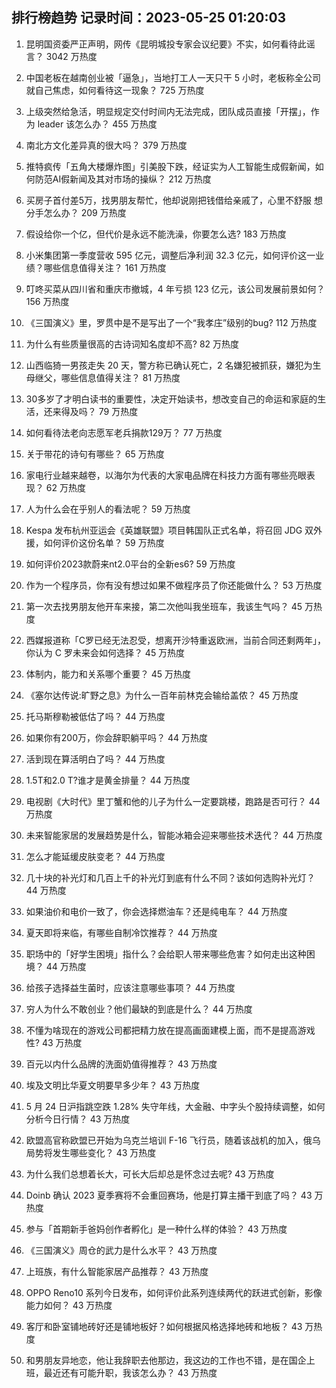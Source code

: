 
## 排行榜趋势 记录时间：2023-05-25 01:20:03
  
  1. 昆明国资委严正声明，网传《昆明城投专家会议纪要》不实，如何看待此谣言？ 3042 万热度
    
  2. 中国老板在越南创业被「逼急」，当地打工人一天只干 5 小时，老板称全公司就自己焦虑，如何看待这一现象？ 725 万热度
    
  3. 上级突然给急活，明显规定交付时间内无法完成，团队成员直接「开摆」，作为 leader 该怎么办？ 455 万热度
    
  4. 南北方文化差异真的很大吗？ 379 万热度
    
  5. 推特疯传「五角大楼爆炸图」引美股下跌，经证实为人工智能生成假新闻，如何防范AI假新闻及其对市场的操纵？ 212 万热度
    
  6. 买房子首付差5万，找男朋友帮忙，他却说刚把钱借给亲戚了，心里不舒服 想分手怎么办？ 209 万热度
    
  7. 假设给你一个亿，但代价是永远不能洗澡，你要怎么选? 183 万热度
    
  8. 小米集团第一季度营收 595 亿元，调整后净利润 32.3 亿元，如何评价这一业绩？哪些信息值得关注？ 161 万热度
    
  9. 叮咚买菜从四川省和重庆市撤城，4 年亏损 123 亿元，该公司发展前景如何？ 156 万热度
    
  10. 《三国演义》里，罗贯中是不是写出了一个“我孝庄”级别的bug? 112 万热度
    
  11. 为什么有些质量很高的古诗词知名度却不高? 82 万热度
    
  12. 山西临猗一男孩走失 20 天，警方称已确认死亡，2 名嫌犯被抓获，嫌犯为生母继父，哪些信息值得关注？ 81 万热度
    
  13. 30多岁了才明白读书的重要性，决定开始读书，想改变自己的命运和家庭的生活，还来得及吗？ 79 万热度
    
  14. 如何看待法老向志愿军老兵捐款129万？ 77 万热度
    
  15. 关于带花的诗句有哪些？ 65 万热度
    
  16. 家电行业越来越卷，以海尔为代表的大家电品牌在科技力方面有哪些亮眼表现？ 62 万热度
    
  17. 人为什么会在乎别人的看法呢？ 59 万热度
    
  18. Kespa 发布杭州亚运会《英雄联盟》项目韩国队正式名单，将召回 JDG 双外援，如何评价这份名单？ 59 万热度
    
  19. 如何评价2023款蔚来nt2.0平台的全新es6? 59 万热度
    
  20. 作为一个程序员，你有没有想过如果不做程序员了你还能做什么？ 53 万热度
    
  21. 第一次去找男朋友他开车来接，第二次他叫我坐班车，我该生气吗？ 45 万热度
    
  22. 西媒报道称「C罗已经无法忍受，想离开沙特重返欧洲，当前合同还剩两年」，你认为 C 罗未来会如何选择？ 45 万热度
    
  23. 体制内，能力和关系哪个重要？ 45 万热度
    
  24. 《塞尔达传说:旷野之息》为什么一百年前林克会输给盖侬？ 45 万热度
    
  25. 托马斯穆勒被低估了吗？ 44 万热度
    
  26. 如果你有200万，你会辞职躺平吗？ 44 万热度
    
  27. 活到现在算活明白了吗？ 44 万热度
    
  28. 1.5T和2.0 T?谁才是黄金排量？ 44 万热度
    
  29. 电视剧《大时代》里丁蟹和他的儿子为什么一定要跳楼，跑路是否可行？ 44 万热度
    
  30. 未来智能家居的发展趋势是什么，智能冰箱会迎来哪些技术迭代？ 44 万热度
    
  31. 怎么才能延缓皮肤变老？ 44 万热度
    
  32. 几十块的补光灯和几百上千的补光灯到底有什么不同？该如何选购补光灯？ 44 万热度
    
  33. 如果油价和电价一致了，你会选择燃油车？还是纯电车？ 44 万热度
    
  34. 夏天即将来临，有哪些自制冷饮推荐？ 44 万热度
    
  35. 职场中的「好学生困境」指什么？会给职人带来哪些危害？如何走出这种困境？ 44 万热度
    
  36. 给孩子选择益生菌时，应该注意哪些事项？ 44 万热度
    
  37. 穷人为什么不敢创业？他们最缺的到底是什么？ 44 万热度
    
  38. 不懂为啥现在的游戏公司都把精力放在提高画面建模上面，而不是提高游戏性? 43 万热度
    
  39. 百元以内什么品牌的洗面奶值得推荐？ 43 万热度
    
  40. 埃及文明比华夏文明要早多少年？ 43 万热度
    
  41. 5 月 24 日沪指跳空跌 1.28% 失守年线，大金融、中字头个股持续调整，如何分析今日行情？ 43 万热度
    
  42. 欧盟高官称欧盟已开始为乌克兰培训 F-16 飞行员，随着该战机的加入，俄乌局势将发生哪些变化？ 43 万热度
    
  43. 为什么我们总想着长大，可长大后却总是怀念过去呢? 43 万热度
    
  44. Doinb 确认 2023 夏季赛将不会重回赛场，他是打算主播干到底了吗？ 43 万热度
    
  45. 参与「首期新手爸妈创作者孵化」是一种什么样的体验？ 43 万热度
    
  46. 《三国演义》周仓的武力是什么水平？ 43 万热度
    
  47. 上班族，有什么智能家居产品推荐？ 43 万热度
    
  48. OPPO Reno10 系列今日发布，如何评价此系列连续两代的跃进式创新，影像能力如何？ 43 万热度
    
  49. 客厅和卧室铺地砖好还是铺地板好？如何根据风格选择地砖和地板？ 43 万热度
    
  50. 和男朋友异地恋，他让我辞职去他那边，我这边的工作也不错，是在国企上班，最近还有可能升职，我该怎么办？ 43 万热度
    